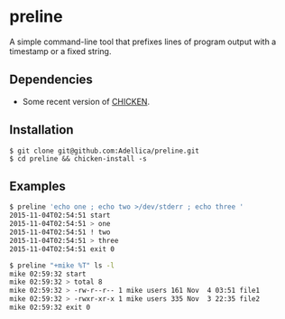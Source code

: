 # preline

A simple command-line tool that prefixes lines of program output with a timestamp or a fixed string.

## Dependencies

- Some recent version of [CHICKEN](http://call-cc.org).

## Installation

```
$ git clone git@github.com:Adellica/preline.git
$ cd preline && chicken-install -s
```

## Examples

```sh
$ preline 'echo one ; echo two >/dev/stderr ; echo three '
2015-11-04T02:54:51 start
2015-11-04T02:54:51 > one
2015-11-04T02:54:51 ! two
2015-11-04T02:54:51 > three
2015-11-04T02:54:51 exit 0
```

```sh
$ preline "+mike %T" ls -l
mike 02:59:32 start
mike 02:59:32 > total 8
mike 02:59:32 > -rw-r--r-- 1 mike users 161 Nov  4 03:51 file1
mike 02:59:32 > -rwxr-xr-x 1 mike users 335 Nov  3 22:35 file2
mike 02:59:32 exit 0
```
